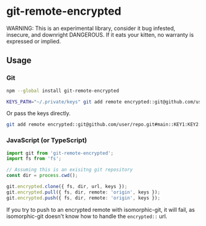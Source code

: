 # git-remote-encrypted

WARNING: This is an experimental library, consider it bug infested, insecure,
and downright DANGEROUS. If it eats your kitten, no warranty is expressed or
implied.

## Usage

### Git

```sh
npm --global install git-remote-encrypted
```

```sh
KEYS_PATH="~/.private/keys" git add remote encrypted::git@github.com/user/repo.git#main
```

Or pass the keys directly.

```sh
git add remote encrypted::git@github.com/user/repo.git#main::KEY1:KEY2:KEY3:KEY4
```

### JavaScript (or TypeScript)

```typescript
import git from 'git-remote-encrypted';
import fs from 'fs';

// Assuming this is an exisitng git repository
const dir = process.cwd();

git.encrypted.clone({ fs, dir, url, keys });
git.encrypted.pull({ fs, dir, remote: 'origin', keys });
git.encrypted.push({ fs, dir, remote: 'origin', keys });
```

If you try to push to an encrypted remote with isomorphic-git, it will fail,
as isomorphic-git doesn't know how to handle the `encrypted::` url.
